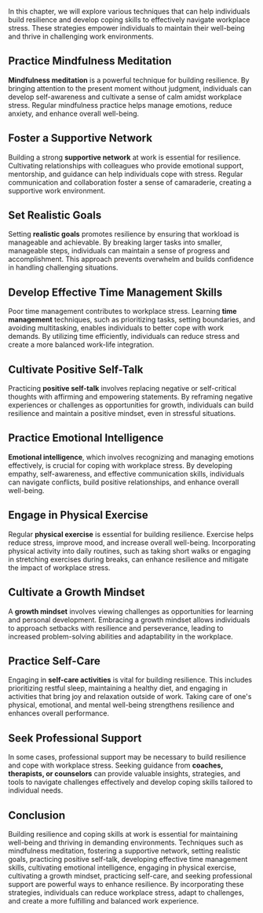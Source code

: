 
In this chapter, we will explore various techniques that can help individuals build resilience and develop coping skills to effectively navigate workplace stress. These strategies empower individuals to maintain their well-being and thrive in challenging work environments.

Practice Mindfulness Meditation
-------------------------------

**Mindfulness meditation** is a powerful technique for building resilience. By bringing attention to the present moment without judgment, individuals can develop self-awareness and cultivate a sense of calm amidst workplace stress. Regular mindfulness practice helps manage emotions, reduce anxiety, and enhance overall well-being.

Foster a Supportive Network
---------------------------

Building a strong **supportive network** at work is essential for resilience. Cultivating relationships with colleagues who provide emotional support, mentorship, and guidance can help individuals cope with stress. Regular communication and collaboration foster a sense of camaraderie, creating a supportive work environment.

Set Realistic Goals
-------------------

Setting **realistic goals** promotes resilience by ensuring that workload is manageable and achievable. By breaking larger tasks into smaller, manageable steps, individuals can maintain a sense of progress and accomplishment. This approach prevents overwhelm and builds confidence in handling challenging situations.

Develop Effective Time Management Skills
----------------------------------------

Poor time management contributes to workplace stress. Learning **time management** techniques, such as prioritizing tasks, setting boundaries, and avoiding multitasking, enables individuals to better cope with work demands. By utilizing time efficiently, individuals can reduce stress and create a more balanced work-life integration.

Cultivate Positive Self-Talk
----------------------------

Practicing **positive self-talk** involves replacing negative or self-critical thoughts with affirming and empowering statements. By reframing negative experiences or challenges as opportunities for growth, individuals can build resilience and maintain a positive mindset, even in stressful situations.

Practice Emotional Intelligence
-------------------------------

**Emotional intelligence**, which involves recognizing and managing emotions effectively, is crucial for coping with workplace stress. By developing empathy, self-awareness, and effective communication skills, individuals can navigate conflicts, build positive relationships, and enhance overall well-being.

Engage in Physical Exercise
---------------------------

Regular **physical exercise** is essential for building resilience. Exercise helps reduce stress, improve mood, and increase overall well-being. Incorporating physical activity into daily routines, such as taking short walks or engaging in stretching exercises during breaks, can enhance resilience and mitigate the impact of workplace stress.

Cultivate a Growth Mindset
--------------------------

A **growth mindset** involves viewing challenges as opportunities for learning and personal development. Embracing a growth mindset allows individuals to approach setbacks with resilience and perseverance, leading to increased problem-solving abilities and adaptability in the workplace.

Practice Self-Care
------------------

Engaging in **self-care activities** is vital for building resilience. This includes prioritizing restful sleep, maintaining a healthy diet, and engaging in activities that bring joy and relaxation outside of work. Taking care of one's physical, emotional, and mental well-being strengthens resilience and enhances overall performance.

Seek Professional Support
-------------------------

In some cases, professional support may be necessary to build resilience and cope with workplace stress. Seeking guidance from **coaches, therapists, or counselors** can provide valuable insights, strategies, and tools to navigate challenges effectively and develop coping skills tailored to individual needs.

Conclusion
----------

Building resilience and coping skills at work is essential for maintaining well-being and thriving in demanding environments. Techniques such as mindfulness meditation, fostering a supportive network, setting realistic goals, practicing positive self-talk, developing effective time management skills, cultivating emotional intelligence, engaging in physical exercise, cultivating a growth mindset, practicing self-care, and seeking professional support are powerful ways to enhance resilience. By incorporating these strategies, individuals can reduce workplace stress, adapt to challenges, and create a more fulfilling and balanced work experience.
